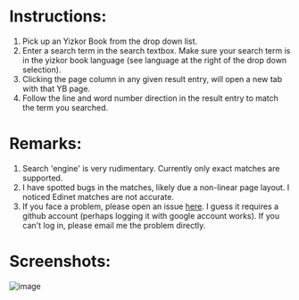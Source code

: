 # Instructions:
  1. Pick up an Yizkor Book from the drop down list.
  2. Enter a search term in the search textbox. Make sure your search term is in the yizkor book language (see language at the right of the drop down selection).
  3. Clicking the page column in any given result entry, will open a new tab with that YB page.
  4. Follow the line and word number direction in the result entry to match the term you searched.

# Remarks:
  1. Search 'engine' is very rudimentary. Currently only exact matches are supported.
  2. I have spotted bugs in the matches, likely due a non-linear page layout. I noticed Edinet matches are not accurate.
  3. If you face a problem, please open an issue <a href="https://github.com/Veverke/veverke.github.io/issues">here</a>. I guess it requires a github account (perhaps logging it with google account works). If you can't log in, please email me the problem directly.

# Screenshots:
![image](https://github.com/Veverke/veverke.github.io/assets/8343258/731b4744-9337-40bf-baa6-82efeae592a7)

